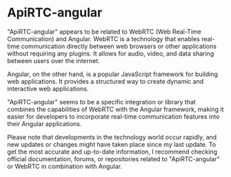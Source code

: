 # ApiRTC-angular
"ApiRTC-angular" appears to be related to WebRTC (Web Real-Time Communication) and Angular.
WebRTC is a technology that enables real-time communication directly between web browsers or other applications without requiring any plugins. It allows for audio, video, and data sharing between users over the internet.

Angular, on the other hand, is a popular JavaScript framework for building web applications. It provides a structured way to create dynamic and interactive web applications.

"ApiRTC-angular" seems to be a specific integration or library that combines the capabilities of WebRTC with the Angular framework, making it easier for developers to incorporate real-time communication features into their Angular applications.

Please note that developments in the technology world occur rapidly, and new updates or changes might have taken place since my last update. To get the most accurate and up-to-date information, I recommend checking official documentation, forums, or repositories related to "ApiRTC-angular" or WebRTC in combination with Angular.
